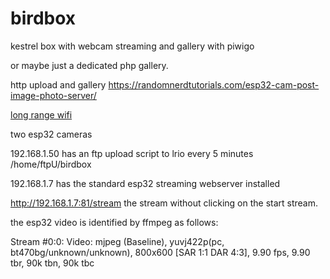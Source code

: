 # birdbox
kestrel box with webcam streaming and gallery with piwigo

or maybe just a dedicated php gallery. 

http upload and gallery https://randomnerdtutorials.com/esp32-cam-post-image-photo-server/

[long range wifi](https://www.hackster.io/news/long-range-wifi-for-the-esp32-9429ab89f450)

two esp32 cameras

192.168.1.50  has an ftp upload script to lrio every 5 minutes /home/ftpU/birdbox

192.168.1.7 has the standard esp32 streaming webserver installed

http://192.168.1.7:81/stream the stream without clicking on the start stream.

the esp32 video is identified by ffmpeg as follows: 
 
 Stream #0:0: Video: mjpeg (Baseline), 
 yuvj422p(pc, bt470bg/unknown/unknown), 
 800x600 [SAR 1:1 DAR 4:3], 
 9.90 fps, 
 9.90 tbr, 
 90k tbn, 
 90k tbc
 


